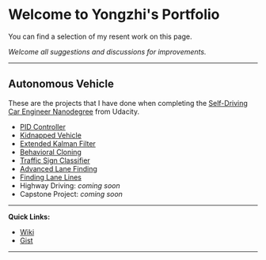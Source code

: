 # Welcome to Yongzhi's Portfolio

You can find a selection of my resent work on this page.

_Welcome all suggestions and discussions for improvements._

---

## Autonomous Vehicle

These are the projects that I have done when completing the [Self-Driving Car Engineer Nanodegree](http://www.udacity.com/drive) from Udacity.

- [PID Controller](./udacity/PidController.md)
- [Kidnapped Vehicle](./udacity/KidnappedVehicle.md)
- [Extended Kalman Filter](./udacity/ExtendedKalmanFilter.md)
- [Behavioral Cloning](./udacity/BehavioralCloning.md)
- [Traffic Sign Classifier](./udacity/TrafficSignClassifier.md)
- [Advanced Lane Finding](./udacity/AdvancedLaneFinding.md)
- [Finding Lane Lines](./udacity/FindingLaneLines.md)
- Highway Driving: _coming soon_
- Capstone Project: _coming soon_

---

**Quick Links:**

- [Wiki](./wiki.md)
- [Gist](./gist.md)

---
